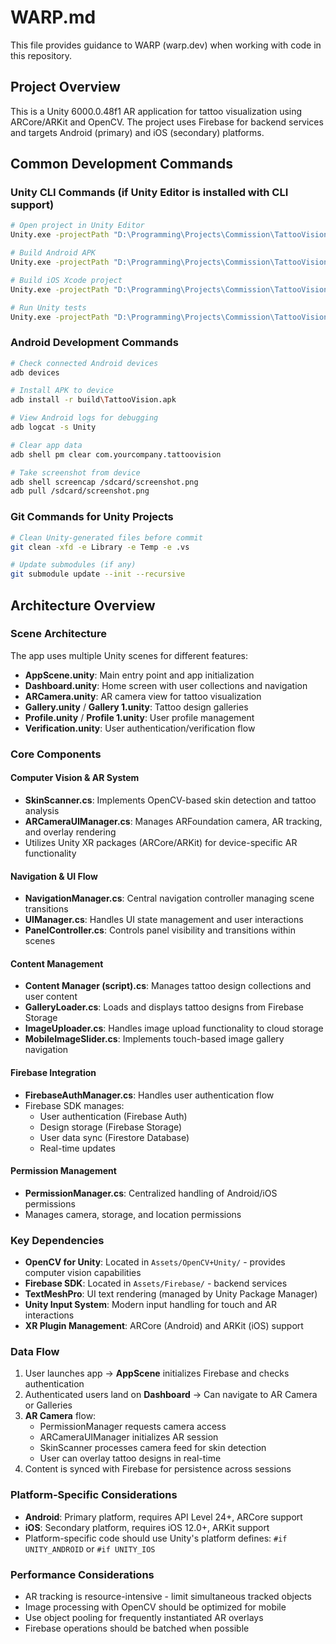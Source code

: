 # WARP.md

This file provides guidance to WARP (warp.dev) when working with code in this repository.

## Project Overview

This is a Unity 6000.0.48f1 AR application for tattoo visualization using ARCore/ARKit and OpenCV. The project uses Firebase for backend services and targets Android (primary) and iOS (secondary) platforms.

## Common Development Commands

### Unity CLI Commands (if Unity Editor is installed with CLI support)

```bash
# Open project in Unity Editor
Unity.exe -projectPath "D:\Programming\Projects\Commission\TattooVisionApp2-main"

# Build Android APK
Unity.exe -projectPath "D:\Programming\Projects\Commission\TattooVisionApp2-main" -buildTarget Android -buildAndroidPlayer "build\TattooVision.apk" -batchmode -quit

# Build iOS Xcode project
Unity.exe -projectPath "D:\Programming\Projects\Commission\TattooVisionApp2-main" -buildTarget iOS -buildPath "build\ios" -batchmode -quit

# Run Unity tests
Unity.exe -projectPath "D:\Programming\Projects\Commission\TattooVisionApp2-main" -runTests -testResults results.xml -batchmode
```

### Android Development Commands

```bash
# Check connected Android devices
adb devices

# Install APK to device
adb install -r build\TattooVision.apk

# View Android logs for debugging
adb logcat -s Unity

# Clear app data
adb shell pm clear com.yourcompany.tattoovision

# Take screenshot from device
adb shell screencap /sdcard/screenshot.png
adb pull /sdcard/screenshot.png
```

### Git Commands for Unity Projects

```bash
# Clean Unity-generated files before commit
git clean -xfd -e Library -e Temp -e .vs

# Update submodules (if any)
git submodule update --init --recursive
```

## Architecture Overview

### Scene Architecture
The app uses multiple Unity scenes for different features:
- **AppScene.unity**: Main entry point and app initialization
- **Dashboard.unity**: Home screen with user collections and navigation
- **ARCamera.unity**: AR camera view for tattoo visualization
- **Gallery.unity** / **Gallery 1.unity**: Tattoo design galleries
- **Profile.unity** / **Profile 1.unity**: User profile management
- **Verification.unity**: User authentication/verification flow

### Core Components

#### Computer Vision & AR System
- **SkinScanner.cs**: Implements OpenCV-based skin detection and tattoo analysis
- **ARCameraUIManager.cs**: Manages ARFoundation camera, AR tracking, and overlay rendering
- Utilizes Unity XR packages (ARCore/ARKit) for device-specific AR functionality

#### Navigation & UI Flow
- **NavigationManager.cs**: Central navigation controller managing scene transitions
- **UIManager.cs**: Handles UI state management and user interactions
- **PanelController.cs**: Controls panel visibility and transitions within scenes

#### Content Management
- **Content Manager (script).cs**: Manages tattoo design collections and user content
- **GalleryLoader.cs**: Loads and displays tattoo designs from Firebase Storage
- **ImageUploader.cs**: Handles image upload functionality to cloud storage
- **MobileImageSlider.cs**: Implements touch-based image gallery navigation

#### Firebase Integration
- **FirebaseAuthManager.cs**: Handles user authentication flow
- Firebase SDK manages:
  - User authentication (Firebase Auth)
  - Design storage (Firebase Storage)  
  - User data sync (Firestore Database)
  - Real-time updates

#### Permission Management
- **PermissionManager.cs**: Centralized handling of Android/iOS permissions
- Manages camera, storage, and location permissions

### Key Dependencies
- **OpenCV for Unity**: Located in `Assets/OpenCV+Unity/` - provides computer vision capabilities
- **Firebase SDK**: Located in `Assets/Firebase/` - backend services
- **TextMeshPro**: UI text rendering (managed by Unity Package Manager)
- **Unity Input System**: Modern input handling for touch and AR interactions
- **XR Plugin Management**: ARCore (Android) and ARKit (iOS) support

### Data Flow
1. User launches app → **AppScene** initializes Firebase and checks authentication
2. Authenticated users land on **Dashboard** → Can navigate to AR Camera or Galleries
3. **AR Camera** flow:
   - PermissionManager requests camera access
   - ARCameraUIManager initializes AR session
   - SkinScanner processes camera feed for skin detection
   - User can overlay tattoo designs in real-time
4. Content is synced with Firebase for persistence across sessions

### Platform-Specific Considerations
- **Android**: Primary platform, requires API Level 24+, ARCore support
- **iOS**: Secondary platform, requires iOS 12.0+, ARKit support
- Platform-specific code should use Unity's platform defines: `#if UNITY_ANDROID` or `#if UNITY_IOS`

### Performance Considerations
- AR tracking is resource-intensive - limit simultaneous tracked objects
- Image processing with OpenCV should be optimized for mobile
- Use object pooling for frequently instantiated AR overlays
- Firebase operations should be batched when possible

